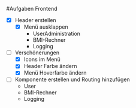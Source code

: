 #Aufgaben Frontend
* [x] Header erstellen
  * [x] Menü ausklappen
    * UserAdministration
    * BMI-Rechner
    * Logging
* [ ] Verschönerungen
  * [x] Icons im Menü
  * [x] Header Farbe ändern
  * [x] Menü Hoverfarbe ändern
* [ ] Komponente erstellen und Routing hinzufügen
  * User
  * BMI-Rechner
  * Logging


